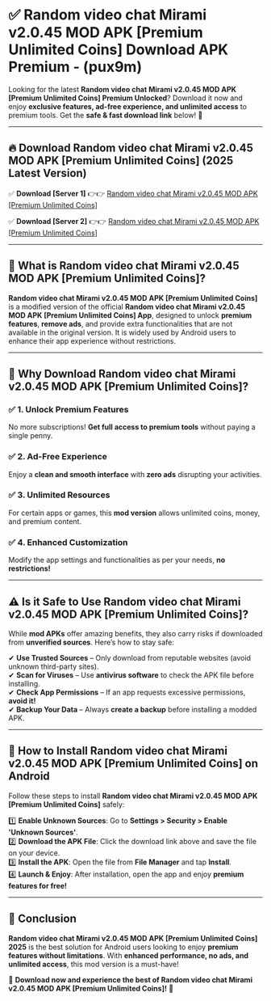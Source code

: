 
# ✅ Random video chat Mirami v2.0.45 MOD APK [Premium Unlimited Coins] Download APK Premium -  (pux9m) 

Looking for the latest **Random video chat Mirami v2.0.45 MOD APK [Premium Unlimited Coins] Premium Unlocked**? Download it now and enjoy **exclusive features, ad-free experience, and unlimited access** to premium tools. Get the **safe & fast download link** below! 🚀

---

## 🔥 Download Random video chat Mirami v2.0.45 MOD APK [Premium Unlimited Coins] (2025 Latest Version)

✅ **Download [Server 1]** 👉👉 [Random video chat Mirami v2.0.45 MOD APK [Premium Unlimited Coins] ](https://apkcomod.com?title=Random_video_chat_Mirami_v2.0.45_MOD_APK_[Premium_Unlimited_Coins])  

✅ **Download [Server 2]** 👉👉 [Random video chat Mirami v2.0.45 MOD APK [Premium Unlimited Coins] ](https://apkcomod.com?title=Random_video_chat_Mirami_v2.0.45_MOD_APK_[Premium_Unlimited_Coins])  


---

## 📌 What is Random video chat Mirami v2.0.45 MOD APK [Premium Unlimited Coins]?

**Random video chat Mirami v2.0.45 MOD APK [Premium Unlimited Coins]** is a modified version of the official **Random video chat Mirami v2.0.45 MOD APK [Premium Unlimited Coins] App**, designed to unlock **premium features**, **remove ads**, and provide extra functionalities that are not available in the original version. It is widely used by Android users to enhance their app experience without restrictions.

---

## 🌟 Why Download Random video chat Mirami v2.0.45 MOD APK [Premium Unlimited Coins]?

### ✅ 1. Unlock Premium Features
No more subscriptions! **Get full access to premium tools** without paying a single penny.

### ✅ 2. Ad-Free Experience
Enjoy a **clean and smooth interface** with **zero ads** disrupting your activities.

### ✅ 3. Unlimited Resources
For certain apps or games, this **mod version** allows unlimited coins, money, and premium content.

### ✅ 4. Enhanced Customization
Modify the app settings and functionalities as per your needs, **no restrictions!**

---

## ⚠️ Is it Safe to Use Random video chat Mirami v2.0.45 MOD APK [Premium Unlimited Coins]?

While **mod APKs** offer amazing benefits, they also carry risks if downloaded from **unverified sources**. Here’s how to stay safe:

✔ **Use Trusted Sources** – Only download from reputable websites (avoid unknown third-party sites).  
✔ **Scan for Viruses** – Use **antivirus software** to check the APK file before installing.  
✔ **Check App Permissions** – If an app requests excessive permissions, **avoid it!**  
✔ **Backup Your Data** – Always **create a backup** before installing a modded APK.

---

## 📲 How to Install Random video chat Mirami v2.0.45 MOD APK [Premium Unlimited Coins] on Android

Follow these steps to install **Random video chat Mirami v2.0.45 MOD APK [Premium Unlimited Coins]** safely:

1️⃣ **Enable Unknown Sources**: Go to **Settings > Security > Enable 'Unknown Sources'**.  
2️⃣ **Download the APK File**: Click the download link above and save the file on your device.  
3️⃣ **Install the APK**: Open the file from **File Manager** and tap **Install**.  
4️⃣ **Launch & Enjoy**: After installation, open the app and enjoy **premium features for free!**

---

## 🚀 Conclusion

**Random video chat Mirami v2.0.45 MOD APK [Premium Unlimited Coins] 2025** is the best solution for Android users looking to enjoy **premium features without limitations**. With **enhanced performance, no ads, and unlimited access**, this mod version is a must-have!

🔻 **Download now and experience the best of Random video chat Mirami v2.0.45 MOD APK [Premium Unlimited Coins]!** 🔻

